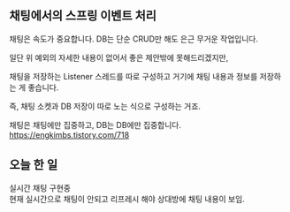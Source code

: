 ## 채팅에서의 스프링 이벤트 처리
채팅은 속도가 중요합니다. DB는 단순 CRUD만 해도 은근 무거운 작업입니다.

일단 위 예외의 자세한 내용이 없어서 좋은 제안밖에 못해드리겠지만,

채팅을 저장하는 Listener 스레드를 따로 구성하고 거기에 채팅 내용과 정보를 저장하는 게 좋습니다.

즉, 채팅 소켓과 DB 저장이 따로 노는 식으로 구성하는 거죠.

채팅은 채팅에만 집중하고, DB는 DB에만 집중합니다.
https://engkimbs.tistory.com/718

## 오늘 한 일
실시간 채팅 구현중   
현재 실시간으로 채팅이 안되고 리프레시 해야 상대방에 채팅 내용이 보임.   
